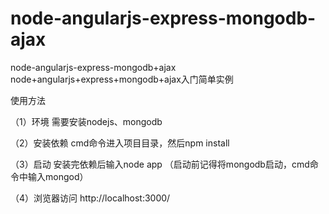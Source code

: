 # node-angularjs-express-mongodb-ajax
node-angularjs-express-mongodb+ajax
node+angularjs+express+mongodb+ajax入门简单实例

使用方法

（1）环境 需要安装nodejs、mongodb

（2）安装依赖 cmd命令进入项目目录，然后npm install

（3）启动 安装完依赖后输入node app （启动前记得将mongodb启动，cmd命令中输入mongod）

（4）浏览器访问 http://localhost:3000/
